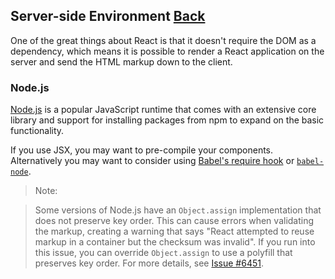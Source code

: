 ## Server-side Environment [Back](./../tooling_integration.md)

One of the great things about React is that it doesn't require the DOM as a dependency, which means it is possible to render a React application on the server and send the HTML markup down to the client. 

### Node.js

[Node.js](http://nodejs.org/) is a popular JavaScript runtime that comes with an extensive core library and support for installing packages from npm to expand on the basic functionality.

If you use JSX, you may want to pre-compile your components. Alternatively you may want to consider using [Babel's require hook](https://babeljs.io/docs/usage/require/) or [`babel-node`](https://babeljs.io/docs/usage/cli/#babel-node).

> Note:

> Some versions of Node.js have an `Object.assign` implementation that does not preserve key order. This can cause errors when validating the markup, creating a warning that says "React attempted to reuse markup in a container but the checksum was invalid". If you run into this issue, you can override `Object.assign` to use a polyfill that preserves key order. For more details, see [Issue #6451](https://github.com/facebook/react/issues/6451).
